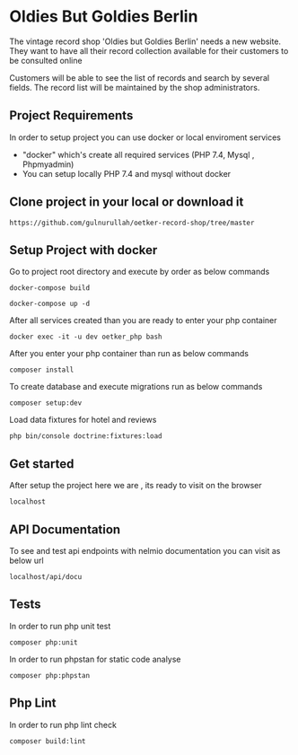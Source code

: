 # Oldies But Goldies Berlin
The vintage record shop 'Oldies but Goldies Berlin' needs a new website. 
They want to have all their record collection available for their customers to be consulted online

Customers will be able to see the list of records and search by several fields.
The record list will be maintained by the shop administrators.

## Project Requirements
In order to setup project you can use docker or local enviroment services
* "docker" which's create all required services (PHP 7.4, Mysql , Phpmyadmin)
* You can setup locally PHP 7.4 and mysql without docker

## Clone project in your local or download it
```
https://github.com/gulnurullah/oetker-record-shop/tree/master
```

## Setup Project with docker
Go to project root directory and execute by order as below commands
```
docker-compose build
```

```
docker-compose up -d
```

After all services created than you are ready to enter your php container

```
docker exec -it -u dev oetker_php bash
```

After you enter your php container than run as below commands
```
composer install
```

To create database and execute migrations run as below commands
```
composer setup:dev
```

Load data fixtures for hotel and reviews
```
php bin/console doctrine:fixtures:load
```


## Get started
After setup the project here we are , its ready to visit on the browser

```
localhost
```

## API Documentation
To see and test api endpoints with nelmio documentation you can visit as below url

```
localhost/api/docu
```

## Tests
In order to run php unit test
```
composer php:unit
```

In order to run phpstan for static code analyse
```
composer php:phpstan
```

## Php Lint
In order to run php lint check
```
composer build:lint
```
